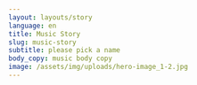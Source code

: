 ```yaml
---
layout: layouts/story
language: en
title: Music Story
slug: music-story
subtitle: please pick a name
body_copy: music body copy
image: /assets/img/uploads/hero-image_1-2.jpg
---
```

